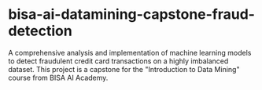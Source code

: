 # bisa-ai-datamining-capstone-fraud-detection
A comprehensive analysis and implementation of machine learning models to detect fraudulent credit card transactions on a highly imbalanced dataset. This project is a capstone for the "Introduction to Data Mining" course from BISA AI Academy.
